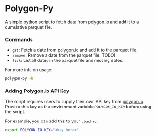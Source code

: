 # Polygon-Py

A simple python script to fetch data from [polygon.io](https://polygon.io) and add it to a cumulative parquet file.

### Commands
- `get`: Fetch a date from [polygon.io]("https://polygon.io") and add it to the parquet file.
- `remove`: Remove a date from the parquet file. TODO!
- `list`: List all dates in the parquet file and missing dates.

For more info on usage:
```bash
polygon-py -h
```

### Adding Polygon.io API Key
The script requires users to supply their own API key from [polygon.io]("https://polygon.io"). Provide this key as the environment variable `POLYGON_IO_KEY` before using the script.

For example, you can add this to your `.bashrc`:
```bash
export POLYGON_IO_KEY="<key here>"
```
